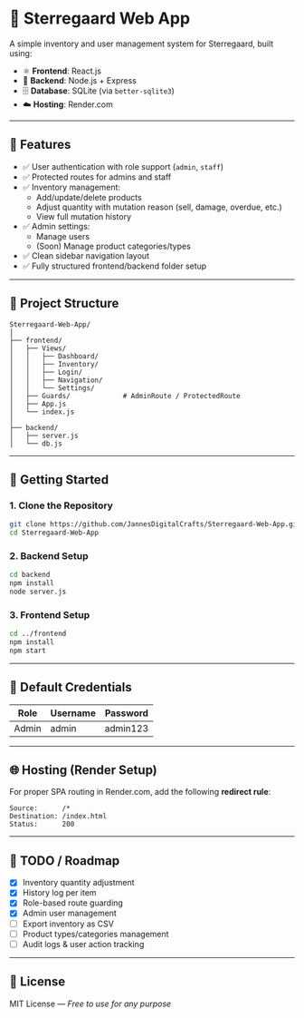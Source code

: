 # 🌿 Sterregaard Web App

A simple inventory and user management system for Sterregaard, built using:

- ⚛️ **Frontend**: React.js
- 🚀 **Backend**: Node.js + Express
- 🗄️ **Database**: SQLite (via `better-sqlite3`)
- ☁️ **Hosting**: Render.com

---

## 🔧 Features

- ✅ User authentication with role support (`admin`, `staff`)
- ✅ Protected routes for admins and staff
- ✅ Inventory management:
  - Add/update/delete products
  - Adjust quantity with mutation reason (sell, damage, overdue, etc.)
  - View full mutation history
- ✅ Admin settings:
  - Manage users
  - (Soon) Manage product categories/types
- ✅ Clean sidebar navigation layout
- ✅ Fully structured frontend/backend folder setup

---

## 📁 Project Structure

```
Sterregaard-Web-App/
│
├── frontend/
│   ├── Views/
│   │   ├── Dashboard/
│   │   ├── Inventory/
│   │   ├── Login/
│   │   ├── Navigation/
│   │   └── Settings/
│   ├── Guards/             # AdminRoute / ProtectedRoute
│   ├── App.js
│   └── index.js
│
├── backend/
│   ├── server.js
│   └── db.js
```

---

## 🚀 Getting Started

### 1. Clone the Repository

```bash
git clone https://github.com/JannesDigitalCrafts/Sterregaard-Web-App.git
cd Sterregaard-Web-App
```

### 2. Backend Setup

```bash
cd backend
npm install
node server.js
```

### 3. Frontend Setup

```bash
cd ../frontend
npm install
npm start
```

---

## 🧪 Default Credentials

| Role  | Username | Password  |
|-------|----------|-----------|
| Admin | admin    | admin123  |

---

## 🌐 Hosting (Render Setup)

For proper SPA routing in Render.com, add the following **redirect rule**:

```
Source:      /*
Destination: /index.html
Status:      200
```

---

## 📌 TODO / Roadmap

- [x] Inventory quantity adjustment
- [x] History log per item
- [x] Role-based route guarding
- [x] Admin user management
- [ ] Export inventory as CSV
- [ ] Product types/categories management
- [ ] Audit logs & user action tracking

---

## 📄 License

MIT License — _Free to use for any purpose_